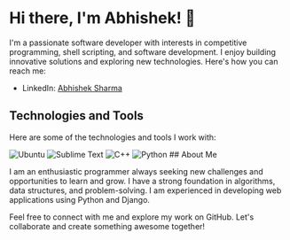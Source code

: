 # Hi there, I'm Abhishek! 👋

I'm a passionate software developer with interests in competitive programming, shell scripting, and software development. I enjoy building innovative solutions and exploring new technologies. Here's how you can reach me:

- LinkedIn: [Abhishek Sharma](https://www.linkedin.com/in/abhishek-sharma-439a20144)

## Technologies and Tools

Here are some of the technologies and tools I work with:

<img src="https://img.shields.io/badge/Ubuntu-E95420?style=for-the-badge&logo=ubuntu&logoColor=white" alt="Ubuntu" />  
<img src="https://img.shields.io/badge/Sublime%20Text-%23575757.svg?&style=for-the-badge&logo=sublime-text&logoColor=important" alt="Sublime Text" />  
<img src="https://img.shields.io/badge/C++-%2300599C.svg?style=for-the-badge&logo=c%2B%2B&logoColor=white" alt="C++" />  
<img src="https://img.shields.io/badge/Python-%233776AB.svg?style=for-the-badge&logo=python&logoColor=white" alt="Python" />  
## About Me

I am an enthusiastic programmer always seeking new challenges and opportunities to learn and grow. I have a strong foundation in algorithms, data structures, and problem-solving. I am experienced in developing web applications using Python and Django.

Feel free to connect with me and explore my work on GitHub. Let's collaborate and create something awesome together!

<!---
abhishekSharmaGithub/abhishekSharmaGithub is a ✨ special ✨ repository because its `README.md` (this file) appears on your GitHub profile.
You can click the Preview link to take a look at your changes.
--->
